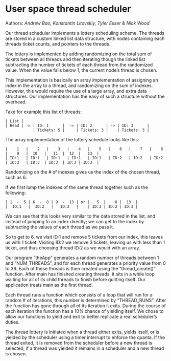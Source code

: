 <!-- 
CREATED: design.txt
PROGRAMMING ASSIGNMENT 2
CMPS 111 Spring 2013
Authors: Andrew Bao, Konstantin Litovskiy, Tyler Esser & Nick Wood 
-->

# User space thread scheduler

Authors: _Andrew Bao, Konstantin Litovskiy, Tyler Esser & Nick Wood_

Our thread scheduler implements a lottery scheduling scheme. The threads are stored 
in a custom linked list data structure, with nodes containing each threads ticket 
counts, and pointers to the threads. 

The lottery is implemented by adding randomizing on the total sum of tickets between 
all threads and then iterating though the linked list subtracting the number of tickets 
of each thread from the randomized value. When the value falls below 1, the current 
node’s thread is chosen. 

This implementation is basically an array implementation of assigning an index in 
the array to a thread, and randomizing on the sum of indexes. However, this would 
require the use of a large array, and extra data structures. Our implementation 
has the easy of such a structure without the overhead. 

Take for example this list of threads: 

```
| List | 
| Head | -> | ID: 1      |  -> | ID: 2      | -> | ID: 3      |    
 	        | Tickets: 5 |     | Tickets: 3 |    | Tickets: 5 |  
```

The array implementation of the lottery schedule looks like this: 

```
|    1   |    2   |    3   |    4   |    5   |    6   |    7   |    8   |    9   |  10   |   11  |  12  |   13  |
| ID:1   | ID:1   | ID:1   | ID:1   | ID:1   | ID:2   | ID:2   | ID:2   | ID:3   | ID:3  | ID:3  | ID:3 | ID:3  | 
```

Randomizing on the # of indexes gives us the index of the chosen thread, such as 6.

If we first lump the indexes of the same thread together such as the following:

```
| 1  -  5 | 6  -  8 | 9  -  13 | or |   5  |    8 |  13  |     
|  ID:1   |  ID:2   |   ID:3   |    | ID:1 | ID:2 | ID:3 |
```

We can see that this looks very similar to the data stored in the list, and instead 
of jumping to an index directly; we can get to the index by subtracting the values 
of each thread as we pass it.

So to get to 6, we visit ID:1 and remove 5 tickets from our index, this leaves us with 1 
ticket. Visiting ID:2 we remove 3 tickets, leaving us with less than 1 ticket, and thus 
choosing thread ID:2 as we would with an array. 

Our program “theApp” generates a random number of threads between 1 and “NUM_THREADS”, 
and for each thread generates a priority value from 0 to 39. Each of these threads is 
then created using the “thread_create()” function. After main has finished creating 
threads, it sits in a while loop waiting for all of its child threads to finish before 
quitting itself. Our application treats main as the first thread. 

Each thread runs a function which consists of a loop that will run for a random # 
of iterations, this number is determined by “THREAD_RUNS”. After the function has 
gone through all of its iteration it exits. During the course of each iteration the 
function has a 10% chance of yielding itself. We chose to allow our functions to 
yield and exit to better replicate a real scheduler’s duties. 

The thread lottery is initiated when a thread either exits, yields itself, or is 
yielded by the scheduler using a timer interrupt to enforce the quanta. If the 
thread exited, it is removed from the scheduler before a new thread is selected, 
if a thread was yielded it remains in a scheduler and a new thread is chosen.
